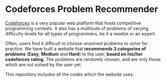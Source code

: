 # Codeforces Problem Recommender

<a href = "https://codeforces.com/">Codeforces</a> is a very popular web platform that hosts competitive programming contests. It also has a multitude of problems of varying difficulty levels for all types of programmers, be it a newbie or an expert. 

Often, users find it difficult to choose unsolved problems to solve for practice. We have built a website that **recommends 3 categories of problems** (**Easy**, **Medium** and **Hard**) to the user, **based on his/her codeforces rating**. The problems are randomly chosen, and are only those which are not solved by the user yet.

This repository includes all the codes which the website uses.
